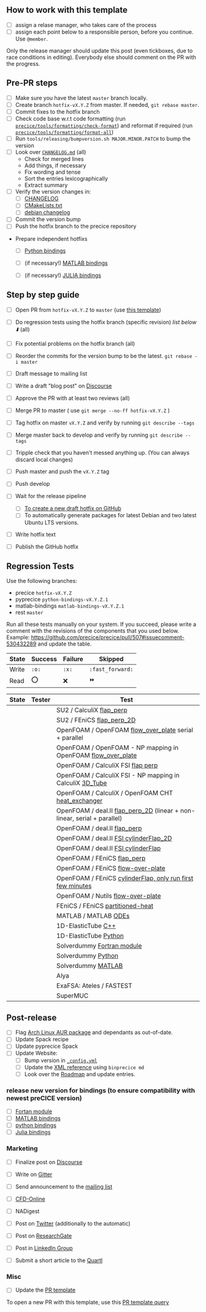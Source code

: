 ## How to work with this template

* [ ] assign a relase manager, who takes care of the process
* [ ] assign each point below to a responsible person, before you continue. Use `@member`.

Only the release manager should update this post (even tickboxes, due to race conditions in editing). Everybody else should comment on the PR with the progress.


## Pre-PR steps

* [ ] Make sure you have the latest `master` branch locally.
* [ ] Create branch `hotfix-vX.Y.Z` from master. If needed, `git rebase master`.
* [ ] Commit fixes to the hotfix branch
* [ ] Check code base w.r.t code formatting (run [`precice/tools/formatting/check-format`](https://github.com/precice/precice/blob/develop/tools/formatting/check-format)) and reformat if required (run [`precice/tools/formatting/format-all`](https://github.com/precice/precice/blob/develop/tools/formatting/format-all))
* [ ] Run `tools/releasing/bumpversion.sh MAJOR.MINOR.PATCH` to bump the version
* [ ] Look over [`CHANGELOG.md`](https://github.com/precice/precice/blob/develop/CHANGELOG.md) (all)
   * Check for merged lines
   * Add things, if necessary
   * Fix wording and tense
   * Sort the entries lexicographically
   * Extract summary
* [ ] Verify the version changes in:
   * [ ] [CHANGELOG](https://github.com/precice/precice/blob/develop/CHANGELOG.md)
   * [ ] [CMakeLists.txt](https://github.com/precice/precice/blob/develop/CMakeLists.txt)
   * [ ] [debian changelog](https://github.com/precice/precice/blob/develop/tools/releasing/packaging/debian/changelog)
* [ ] Commit the version bump
* [ ] Push the hotfix branch to the precice repository
* Prepare independent hotfixs
   * [ ] [Python bindings](https://github.com/precice/python-bindings/blob/develop/docs/hotfixGuide.md)
   * [ ] (if necessary!) [MATLAB bindings](https://github.com/precice/matlab-bindings/blob/develop/docs/hotfixGuide.md)
   * [ ] (if necessary!) [JULIA bindings](https://github.com/precice/PreCICE.jl)


## Step by step guide

* [ ] Open PR from `hotfix-vX.Y.Z` to `master` (use [this template](https://github.com/precice/precice/blob/add_PR_template/.github/PULL_REQUEST_TEMPLATE/release_pull_request_template.md))
* [ ] Do regression tests using the hotfix branch (specific revision) _list below :arrow_down:_ (all)
* [ ] Fix potential problems on the hotfix branch (all)
* [ ] Reorder the commits for the version bump to be the latest. `git rebase -i master`
* [ ] Draft message to mailing list
* [ ] Write a draft "blog post" on [Discourse](https://precice.discourse.group/)
* [ ] Approve the PR with at least two reviews (all)
* [ ] Merge PR to master ( use `git merge --no-ff hotfix-vX.Y.Z` )
* [ ] Tag hotfix on master `vX.Y.Z` and verify by running `git describe --tags`
* [ ] Merge master back to develop and verify by running `git describe --tags`
* [ ] Tripple check that you haven't messed anything up. (You can always discard local changes)
* [ ] Push master and push the `vX.Y.Z` tag
* [ ] Push develop
* [ ] Wait for the release pipeline
  * [ ] [To create a new draft hotfix on GitHub](https://github.com/precice/precice/releases)
  * [ ] To automatically generate packages for latest Debian and two latest Ubuntu LTS versions.
* [ ] Write hotfix text
* [ ] Publish the GitHub hotfix


## Regression Tests

Use the following branches:
* precice `hotfix-vX.Y.Z`
* pyprecice `python-bindings-vX.Y.Z.1`
* matlab-bindings `matlab-bindings-vX.Y.Z.1`
* rest `master`

Run all these tests manually on your system. If you succeed, please write a comment with the revisions of the components that you used below. Example: https://github.com/precice/precice/pull/507#issuecomment-530432289 and update the table.

| State | Success | Failure | Skipped |
| --- | --- | --- | --- |
| Write | `:o:` | `:x:` | `:fast_forward:` |
| Read | :o: | :x: | :fast_forward: |

| State | Tester | Test |
| --- | --- | --- |
| | | SU2 / CalculiX [flap_perp](https://github.com/precice/tutorials/tree/develop/FSI/flap_perp/SU2-CalculiX) |
| | | SU2 / FEniCS [flap_perp_2D](https://github.com/precice/tutorials/tree/develop/FSI/flap_perp_2D/SU2-FEniCS) |
| | | OpenFOAM / OpenFOAM [flow_over_plate](https://github.com/precice/openfoam-adapter/tree/master/tutorials/CHT/flow-over-plate) serial + parallel |
| | | OpenFOAM / OpenFOAM - NP mapping in OpenFOAM [flow_over_plate](https://github.com/precice/openfoam-adapter/tree/master/tutorials/CHT/flow-over-plate) |
| | | OpenFOAM / CalculiX FSI [flap perp](https://github.com/precice/tutorials/tree/develop/FSI/flap_perp/OpenFOAM-CalculiX) |
| | | OpenFOAM / CalculiX FSI - NP mapping in CalculiX [3D_Tube](https://github.com/precice/tutorials/tree/develop/FSI/3D_Tube/OpenFOAM-CalculiX) |
| | | OpenFOAM / CalculiX / OpenFOAM CHT [heat_exchanger](https://github.com/precice/tutorials/tree/develop/CHT/heat_exchanger/buoyantSimpleFoam-CalculiX) |
| | | OpenFOAM / deal.II [flap_perp_2D](https://github.com/precice/tutorials/tree/develop/FSI/flap_perp_2D/OpenFOAM-deal.II) (linear + non-linear, serial + parallel) |
| | | OpenFOAM / deal.II [flap_perp](https://github.com/precice/tutorials/tree/master/FSI/flap_perp/OpenFOAM-deal.II) |
| | | OpenFOAM / deal.II [FSI cylinderFlap_2D](https://github.com/precice/tutorials/tree/develop/FSI/cylinderFlap_2D/OpenFOAM-deal.II) |
| | | OpenFOAM / deal.II [FSI cylinderFlap](https://github.com/precice/tutorials/tree/develop/FSI/cylinderFlap_2D/OpenFOAM-deal.II) |
| | | OpenFOAM / FEniCS [flap_perp](https://github.com/precice/tutorials/tree/master/FSI/flap_perp/OpenFOAM-FEniCS) |
| | | OpenFOAM / FEniCS [flow-over-plate](https://github.com/precice/tutorials/tree/master/CHT/flow-over-plate/buoyantPimpleFoam-fenics) |
| | | OpenFOAM / FEniCS [cylinderFlap, only run first few minutes](https://github.com/precice/tutorials/tree/develop/FSI/cylinderFlap/OpenFOAM-FEniCS) |
| | | OpenFOAM / Nutils [flow-over-plate](https://github.com/precice/tutorials/tree/master/CHT/flow-over-plate/buoyantPimpleFoam-nutils) |
| | | FEniCS / FEniCS [partitioned-heat](https://github.com/precice/tutorials/tree/master/HT/partitioned-heat/fenics-fenics) |
| | | MATLAB / MATLAB [ODEs](https://github.com/precice/matlab-bindings/tree/develop/tutorial) |
| | | 1D-ElasticTube [C++](https://github.com/precice/elastictube1d/tree/develop/cxx) |
| | | 1D-ElasticTube [Python](https://github.com/precice/elastictube1d/tree/develop/python) |
| | | Solverdummy [Fortran module](https://github.com/precice/fortran-module/tree/develop/examples/solverdummy) |
| | | Solverdummy [Python](https://github.com/precice/python-bindings/tree/develop/solverdummy) |
| | | Solverdummy [MATLAB](https://github.com/precice/matlab-bindings/tree/develop/solverdummy) |
| | | Alya |
| | | ExaFSA: Ateles / FASTEST |
| | | SuperMUC |


## Post-release

* [ ] Flag [Arch Linux AUR package](https://aur.archlinux.org/packages/precice) and dependants as out-of-date.
* [ ] Update Spack recipe
* [ ] Update pyprecice Spack
* [ ] Update Website:
    * [ ] Bump version in [`_config.yml`](https://github.com/precice/precice.github.io/blob/master/_config.yml)
    * [ ] Update the [XML reference](https://github.com/precice/precice.github.io/blob/master/_includes/xmlreference.md) using `binprecice md`
    * [ ] Look over the [Roadmap](https://www.precice.org/fundamentals-roadmap.html) and update entries.

### release new version for bindings (to ensure compatibility with newest preCICE version)

- [ ] [Fortan module](https://github.com/precice/fortran-module/compare/master...develop)
- [ ] [MATLAB bindings](https://github.com/precice/matlab-bindings/blob/develop/docs/hotfixGuide.md)
- [ ] [python bindings](https://github.com/precice/python-bindings/blob/develop/docs/hotfixGuide.md)
- [ ] [Julia bindings](https://github.com/precice/PreCICE.jl)

### Marketing

* [ ] Finalize post on [Discourse](https://precice.discourse.group/)
* [ ] Write on [Gitter](https://gitter.im/precice/Lobby)
* [ ] Send announcement to the [mailing list](https://mailman.informatik.uni-stuttgart.de/mailman/listinfo/precice)
* [ ] [CFD-Online](https://www.cfd-online.com/Forum/news.cgi/form/0)
* [ ] NADigest
* [ ] Post on [Twitter](https://twitter.com/preCICE_org) (additionally to the automatic)
* [ ] Post on [ResearchGate](https://www.researchgate.net/project/preCICE)
* [ ] Post in [LinkedIn Group](https://www.linkedin.com/groups/9073912/)
* [ ] Submit a short article to the [Quartl](https://www.in.tum.de/en/i05/further-activities/quartl/)


### Misc

* [ ] Update the [PR template](https://github.com/precice/precice/blob/add_PR_template/.github/PULL_REQUEST_TEMPLATE/hotfix_pull_request_template.md)

To open a new PR with this template, use this [PR template query](https://github.com/precice/precice/compare/new?template=hotfix_pull_request_template.md)
